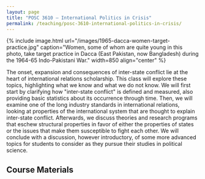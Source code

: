 ```yaml
---
layout: page
title: "POSC 3610 – International Politics in Crisis"
permalink: /teaching/posc-3610-international-politics-in-crisis/
---
```


{% include image.html url="/images/1965-dacca-women-target-practice.jpg" caption="Women, some of whom are quite young in this photo, take target practice in Dacca (East Pakistan, now Bangladesh) during the 1964-65 Indo-Pakistani War." width=850 align="center" %}

The onset, expansion and consequences of inter-state conflict lie at the heart of international relations scholarship.  This class will explore these topics, highlighting what we know and what we do not know.  We will first start by clarifying how "inter-state conflict" is defined and measured, also providing basic statistics about its occurrence through time. Then, we will examine one of the long industry standards in international relations, looking at properties of the international system that are thought to explain inter-state conflict.  Afterwards, we discuss theories and research programs that eschew structural properties in favor of either the properties of states or the issues that make them susceptible to fight each other.  We will conclude with a discussion, however introductory, of some more advanced topics for students to consider as they pursue their studies in political science.

## Course Materials
